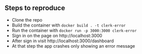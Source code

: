 ## Steps to reproduce
- Clone the repo
- Build the container with `docker build . -t clerk-error`
- Run the container with `docker run -p 3000:3000 clerk-error`
- Sign in on the page on http://localhost:3000
- After sign in visit http://localhost:3000/dashboard
- At that step the app crashes only showing an error message
